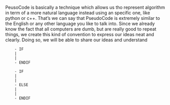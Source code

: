 PeusoCode is basically a technique which allows us tho represent algorithm in term of a more natural language instead using an specific one, like python or c++.
That’s we can say that PseudoCode is extremely similar to the English or any other language you like to talk into.
Since we already know the fact that all computers are dumb, but are really good to repeat things, we create this kind of convention to express our ideas neat and clearly. Doing so, we will be able to share our ideas and understand 


		- IF
		|
		|
		- ENDIF

		- IF
		|
		|
		- ELSE
		|
		|
		- ENDIF

